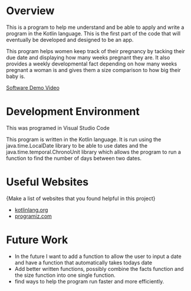 # Overview

This is a program to help me understand and be able to apply and write a program in the Kotlin language. This is the first part of the code that will eventually be developed and designed to be an app.

This program helps women keep track of their pregnancy by tacking their due date and displaying how many weeks pregnant they are. It also provides a weekly developmental fact depending on how many weeks pregnant a woman is and gives them a size comparison to how big their baby is. 


[Software Demo Video](https://youtu.be/80NtBzt1jkQ)

# Development Environment

This was programed in Visual Studio Code 

This program is written in the Kotlin language. It is run using the java.time.LocalDate library to be able to use dates and the java.time.temporal.ChronoUnit library which allows the program to run a function to find the number of days between two dates.  

# Useful Websites

{Make a list of websites that you found helpful in this project}
* [kotlinlang.org]( https://kotlinlang.org/docs/functions.html)
* [programiz.com]( https://www.programiz.com/kotlin-programming/if-expression)

# Future Work

* In the future I want to add a function to allow the user to input a date and have a function that automatically takes todays date
* Add better written functions, possibly combine the facts function and the size function into one single function.
* find ways to help the program run faster and more efficiently. 
